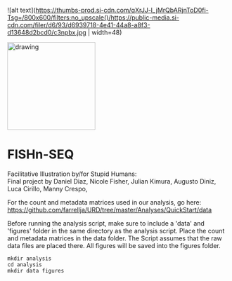 

![alt text](https://thumbs-prod.si-cdn.com/qXrJJ-l_jMrQbARjnToD0fi-Tsg=/800x600/filters:no_upscale()/https://public-media.si-cdn.com/filer/d6/93/d6939718-4e41-44a8-a8f3-d13648d2bcd0/c3npbx.jpg | width=48)

<img src="https://thumbs-prod.si-cdn.com/qXrJJ-l_jMrQbARjnToD0fi-Tsg=/800x600/filters:no_upscale()/https://public-media.si-cdn.com/filer/d6/93/d6939718-4e41-44a8-a8f3-d13648d2bcd0/c3npbx.jpg" alt="drawing" width="200"/>

# FISHn-SEQ
Facilitative Illustration by/for Stupid Humans:   
Final project by Daniel Diaz, Nicole Fisher, Julian Kimura, Augusto Diniz, Luca Cirillo, Manny Crespo, 




For the count and metadata matrices used in our analysis, go here:  https://github.com/farrellja/URD/tree/master/Analyses/QuickStart/data





Before running the analysis script, make sure to include a 'data' and 'figures' folder in the same directory as the analysis script.
Place the count and metadata matrices in the data folder. The Script assumes that the raw data files are placed there. All figures will be saved into the figures folder. 

```
mkdir analysis
cd analysis
mkdir data figures
```
